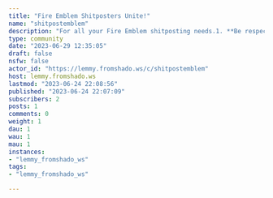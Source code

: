 ```yaml
---
title: "Fire Emblem Shitposters Unite!" 
name: "shitpostemblem"
description: "For all your Fire Emblem shitposting needs.1. **Be respectful**. No racism, sexism or other offensive content.2. **No adult content**. No explicit content"
type: community
date: "2023-06-29 12:35:05"
draft: false
nsfw: false
actor_id: "https://lemmy.fromshado.ws/c/shitpostemblem"
host: lemmy.fromshado.ws
lastmod: "2023-06-24 22:08:56"
published: "2023-06-24 22:07:09"
subscribers: 2
posts: 1
comments: 0
weight: 1
dau: 1
wau: 1
mau: 1
instances:
- "lemmy_fromshado_ws"
tags: 
- "lemmy_fromshado_ws"

---
```

